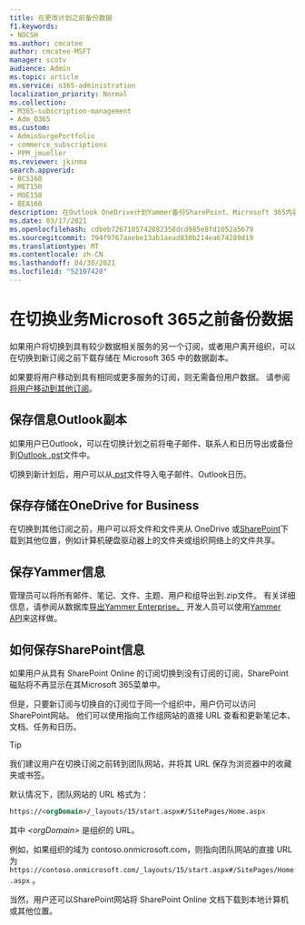 ```yaml
---
title: 在更改计划之前备份数据
f1.keywords:
- NOCSH
ms.author: cmcatee
author: cmcatee-MSFT
manager: scotv
audience: Admin
ms.topic: article
ms.service: o365-administration
localization_priority: Normal
ms.collection:
- M365-subscription-management
- Adm_O365
ms.custom:
- AdminSurgePortfolio
- commerce_subscriptions
- PPM_jmueller
ms.reviewer: jkinma
search.appverid:
- BCS160
- MET150
- MOE150
- BEA160
description: 在Outlook OneDrive计划Yammer备份SharePoint、Microsoft 365内容。
ms.date: 03/17/2021
ms.openlocfilehash: cdbeb7267105742082358dcd985e8fd1052a5679
ms.sourcegitcommit: 794f9767aaebe13ab1aead830b214ea674289d19
ms.translationtype: MT
ms.contentlocale: zh-CN
ms.lasthandoff: 04/30/2021
ms.locfileid: "52107420"
---
```

# <a name="back-up-data-before-switching-microsoft-365-for-business-plans"></a>在切换业务Microsoft 365之前备份数据

如果用户将切换到具有较少数据相关服务的另一个订阅，或者用户离开组织，可以在切换到新订阅之前下载存储在 Microsoft 365 中的数据副本。

如果要将用户移动到具有相同或更多服务的订阅，则无需备份用户数据。 请参阅 [将用户移动到其他订阅](./move-users-different-subscription.md)。
  
## <a name="save-a-copy-of-outlook-information"></a>保存信息Outlook副本

如果用户已Outlook，可以在切换计划之前将电子邮件、联系人和日历导出或备份到[Outlook .pst](https://support.microsoft.com/office/14252b52-3075-4e9b-be4e-ff9ef1068f91)文件中。
  
切换到新计划后，用户可以从[.pst](https://support.microsoft.com/office/431a8e9a-f99f-4d5f-ae48-ded54b3440ac)文件导入电子邮件、Outlook日历。
  
## <a name="save-files-stored-in-onedrive-for-business"></a>保存存储在OneDrive for Business

在切换到其他订阅之前，用户可以将文件和文件夹从 OneDrive 或[SharePoint](https://support.microsoft.com/office/5c7397b7-19c7-4893-84fe-d02e8fa5df05)下载到其他位置，例如计算机硬盘驱动器上的文件夹或组织网络上的文件共享。
  
## <a name="save-yammer-information"></a>保存Yammer信息

管理员可以将所有邮件、笔记、文件、主题、用户和组导出到.zip文件。 有关详细信息，请参阅从数据库[导出Yammer Enterprise。](/yammer/manage-security-and-compliance/export-yammer-enterprise-data) 开发人员可以使用[Yammer API](https://go.microsoft.com/fwlink/p/?linkid=842495)来这样做。
  
## <a name="how-to-save-sharepoint-information"></a>如何保存SharePoint信息

如果用户从具有 SharePoint Online 的订阅切换到没有订阅的订阅，SharePoint 磁贴将不再显示在其Microsoft 365菜单中。 
  
但是，只要新订阅与切换自的订阅位于同一个组织中，用户仍可以访问SharePoint网站。 他们可以使用指向工作组网站的直接 URL 查看和更新笔记本、文档、任务和日历。
  
> [!TIP]
> 我们建议用户在切换订阅之前转到团队网站，并将其 URL 保存为浏览器中的收藏夹或书签。
  
默认情况下，团队网站的 URL 格式为：
  
```html
https://<orgDomain>/_layouts/15/start.aspx#/SitePages/Home.aspx
```

其中  _\<orgDomain\>_ 是组织的 URL。
  
例如，如果组织的域为 contoso.onmicrosoft.com，则指向团队网站的直接 URL 为 `https://contoso.onmicrosoft.com/_layouts/15/start.aspx#/SitePages/Home.aspx` 。
  
当然，用户还可以SharePoint网站将 SharePoint Online 文档下载到本地计算机或其他位置。